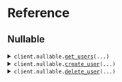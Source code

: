 # Reference
## Nullable
<details><summary><code>client.nullable.<a href="src/seed/nullable/client.py">get_users</a>(...)</code></summary>
<dl>
<dd>

#### 🔌 Usage

<dl>
<dd>

<dl>
<dd>

```python
from seed import SeedNullable

client = SeedNullable(
    base_url="https://yourhost.com/path/to/api",
)
client.nullable.get_users(
    usernames="usernames",
    avatar="avatar",
    activated=True,
    tags="tags",
    extra=True,
)

```
</dd>
</dl>
</dd>
</dl>

#### ⚙️ Parameters

<dl>
<dd>

<dl>
<dd>

**usernames:** `typing.Optional[typing.Union[str, typing.Sequence[str]]]` 
    
</dd>
</dl>

<dl>
<dd>

**avatar:** `typing.Optional[str]` 
    
</dd>
</dl>

<dl>
<dd>

**activated:** `typing.Optional[typing.Union[bool, typing.Sequence[bool]]]` 
    
</dd>
</dl>

<dl>
<dd>

**tags:** `typing.Optional[typing.Union[str, typing.Sequence[str]]]` 
    
</dd>
</dl>

<dl>
<dd>

**extra:** `typing.Optional[bool]` 
    
</dd>
</dl>

<dl>
<dd>

**request_options:** `typing.Optional[RequestOptions]` — Request-specific configuration.
    
</dd>
</dl>
</dd>
</dl>


</dd>
</dl>
</details>

<details><summary><code>client.nullable.<a href="src/seed/nullable/client.py">create_user</a>(...)</code></summary>
<dl>
<dd>

#### 🔌 Usage

<dl>
<dd>

<dl>
<dd>

```python
import datetime

from seed import SeedNullable

client = SeedNullable(
    base_url="https://yourhost.com/path/to/api",
)
client.nullable.create_user(
    username="username",
    tags=["tags", "tags"],
    metadata={
        "created_at": datetime.datetime.fromisoformat(
            "2024-01-15 09:30:00+00:00",
        ),
        "updated_at": datetime.datetime.fromisoformat(
            "2024-01-15 09:30:00+00:00",
        ),
        "avatar": "avatar",
        "activated": True,
        "status": {"type": "active"},
        "values": {"values": {"key": "value"}},
    },
    avatar="avatar",
)

```
</dd>
</dl>
</dd>
</dl>

#### ⚙️ Parameters

<dl>
<dd>

<dl>
<dd>

**username:** `str` 
    
</dd>
</dl>

<dl>
<dd>

**tags:** `typing.Optional[typing.Sequence[str]]` 
    
</dd>
</dl>

<dl>
<dd>

**metadata:** `typing.Optional[MetadataParams]` 
    
</dd>
</dl>

<dl>
<dd>

**avatar:** `typing.Optional[str]` 
    
</dd>
</dl>

<dl>
<dd>

**request_options:** `typing.Optional[RequestOptions]` — Request-specific configuration.
    
</dd>
</dl>
</dd>
</dl>


</dd>
</dl>
</details>

<details><summary><code>client.nullable.<a href="src/seed/nullable/client.py">delete_user</a>(...)</code></summary>
<dl>
<dd>

#### 🔌 Usage

<dl>
<dd>

<dl>
<dd>

```python
from seed import SeedNullable

client = SeedNullable(
    base_url="https://yourhost.com/path/to/api",
)
client.nullable.delete_user(
    username="xy",
)

```
</dd>
</dl>
</dd>
</dl>

#### ⚙️ Parameters

<dl>
<dd>

<dl>
<dd>

**username:** `typing.Optional[str]` — The user to delete.
    
</dd>
</dl>

<dl>
<dd>

**request_options:** `typing.Optional[RequestOptions]` — Request-specific configuration.
    
</dd>
</dl>
</dd>
</dl>


</dd>
</dl>
</details>

